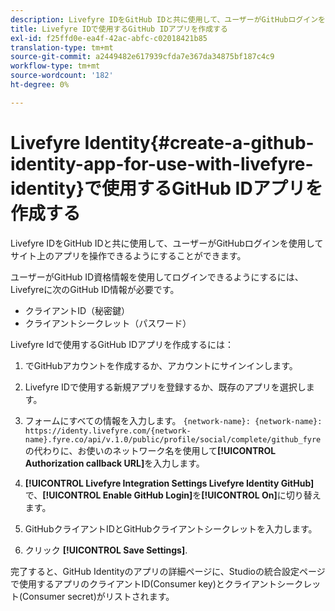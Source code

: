 ```yaml
---
description: Livefyre IDをGitHub IDと共に使用して、ユーザーがGitHubログインを使用してサイト上のアプリを操作できるようにすることができます。
title: Livefyre IDで使用するGitHub IDアプリを作成する
exl-id: f25ffd0e-ea4f-42ac-abfc-c02018421b85
translation-type: tm+mt
source-git-commit: a2449482e617939cfda7e367da34875bf187c4c9
workflow-type: tm+mt
source-wordcount: '182'
ht-degree: 0%

---
```


# Livefyre Identity{#create-a-github-identity-app-for-use-with-livefyre-identity}で使用するGitHub IDアプリを作成する

Livefyre IDをGitHub IDと共に使用して、ユーザーがGitHubログインを使用してサイト上のアプリを操作できるようにすることができます。

ユーザーがGitHub ID資格情報を使用してログインできるようにするには、Livefyreに次のGitHub ID情報が必要です。

* クライアントID（秘密鍵）
* クライアントシークレット（パスワード）

Livefyre Idで使用するGitHub IDアプリを作成するには：

1. [](https://github.com/settings/developers)でGitHubアカウントを作成するか、アカウントにサインインします。
1. Livefyre IDで使用する新規アプリを登録するか、既存のアプリを選択します。
1. フォームにすべての情報を入力します。 `{network-name}: {network-name}: https://identy.livefyre.com/{network-name}.fyre.co/api/v.1.0/public/profile/social/complete/github_fyre`の代わりに、お使いのネットワーク名を使用して&#x200B;**[!UICONTROL Authorization callback URL]**&#x200B;を入力します。

1. **[!UICONTROL Livefyre Integration Settings Livefyre Identity GitHub]**&#x200B;で、**[!UICONTROL Enable GitHub Login]**&#x200B;を&#x200B;**[!UICONTROL On]**&#x200B;に切り替えます。

1. GitHubクライアントIDとGitHubクライアントシークレットを入力します。
1. クリック **[!UICONTROL Save Settings]**.

完了すると、GitHub Identityのアプリの詳細ページに、Studioの統合設定ページで使用するアプリのクライアントID(Consumer key)とクライアントシークレット(Consumer secret)がリストされます。
